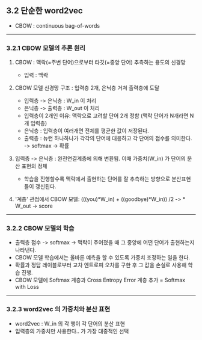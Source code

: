 ## 3.2 단순한 word2vec  
* CBOW : continuous bag-of-words  

***
### 3.2.1 CBOW 모델의 추론 원리  
1. CBOW : 맥락(=주변 단어)으로부터 타깃(=중앙 단어) 추측하는 용도의 신경망  
    * 입력 : 맥락  
    
2. CBOW 모델 신경망 구조 : 입력층 2개, 은닉층 거쳐 출력층에 도달  
    * 입력층 -> 은닉층 : W_in 이 처리  
    * 은닉층 -> 출력층 : W_out 이 처리  
    * 입력층이 2개인 이유: 맥락으로 고려할 단어 2개 정함 (맥락 단어가 N개라면 N 개 입력층)   
    * 은닉층 : 입력층이 여러개면 전체를 평균한 값이 저장된다.  
    * 출력층 : 뉴런 하나하나가 각각의 단어에 대응하고 각 단어의 점수를 의미한다.  -> softmax -> 확률  
    
3. 입력층 -> 은닉층 : 완전연결계층에 의해 변환됨. 이때 가중치(W_in) 가 단어의 분산 표현의 정체  
    * 학습을 진행할수록 맥락에서 출현하는 단어를 잘 추측하는 방향으로 분산표현들이 갱신된다.  
    
4. '계층' 관점에서 CBOW 모델: (((you)*W_in) + ((goodbye)*W_in)) /2 -> * W_out -> score  
    
***
### 3.2.2 CBOW 모델의 학습  
* 출력층 점수 -> softmax -> 맥락이 주어졌을 때 그 중앙에 어떤 단어가 출현하는지 나타낸다.  
* CBOW 모델 학습에서는 올바른 예측을 할 수 있도록 가중치 조정하는 일을 한다.  
* 확률과 정답 레이블로부터 교차 엔트로피 오차를 구한 후 그 값을 손실로 사용해 학습 진행.  
* CBOW 모델에 Softmax 계층과 Cross Entropy Error 계층 추가  = Softmax with Loss  

***
### 3.2.3 word2vec 의 가중치와 분산 표현  
* word2vec : W_in 의 각 행이 각 단어의 분산 표현  
* 입력층의 가중치만 사용한다.. 가 가장 대중적인 선택  

